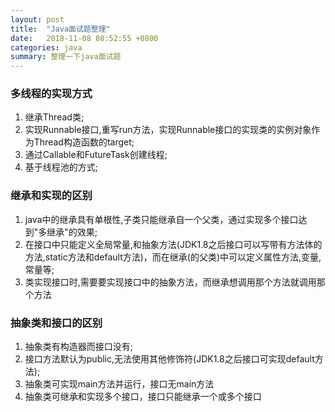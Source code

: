```yaml
---
layout: post
title:  "Java面试题整理"
date:   2018-11-08 08:52:55 +0800
categories: java
summary: 整理一下java面试题
---
```

### 多线程的实现方式
1. 继承Thread类;
2. 实现Runnable接口,重写run方法，实现Runnable接口的实现类的实例对象作为Thread构造函数的target;
3. 通过Callable和FutureTask创建线程;
4. 基于线程池的方式;

### 继承和实现的区别
1. java中的继承具有单根性,子类只能继承自一个父类，通过实现多个接口达到"多继承"的效果;
2. 在接口中只能定义全局常量,和抽象方法(JDK1.8之后接口可以写带有方法体的方法,static方法和default方法)，而在继承(的父类)中可以定义属性方法,变量,常量等;
3. 类实现接口时,需要要实现接口中的抽象方法，而继承想调用那个方法就调用那个方法

### 抽象类和接口的区别
1. 抽象类有构造器而接口没有;
2. 接口方法默认为public,无法使用其他修饰符(JDK1.8之后接口可实现default方法);
3. 抽象类可实现main方法并运行，接口无main方法
4. 抽象类可继承和实现多个接口，接口只能继承一个或多个接口